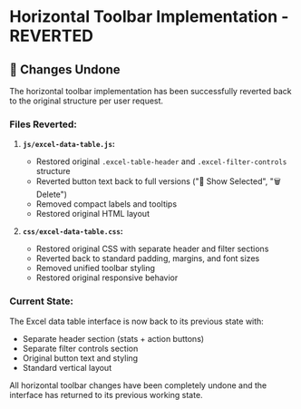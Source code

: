 # Horizontal Toolbar Implementation - REVERTED

## 🔄 **Changes Undone**

The horizontal toolbar implementation has been successfully reverted back to the original structure per user request.

### **Files Reverted:**

1. **`js/excel-data-table.js`:**
   - Restored original `.excel-table-header` and `.excel-filter-controls` structure
   - Reverted button text back to full versions ("📍 Show Selected", "🗑️ Delete")
   - Removed compact labels and tooltips
   - Restored original HTML layout

2. **`css/excel-data-table.css`:**
   - Restored original CSS with separate header and filter sections
   - Reverted back to standard padding, margins, and font sizes
   - Removed unified toolbar styling
   - Restored original responsive behavior

### **Current State:**

The Excel data table interface is now back to its previous state with:
- Separate header section (stats + action buttons)
- Separate filter controls section
- Original button text and styling
- Standard vertical layout

All horizontal toolbar changes have been completely undone and the interface has returned to its previous working state.
